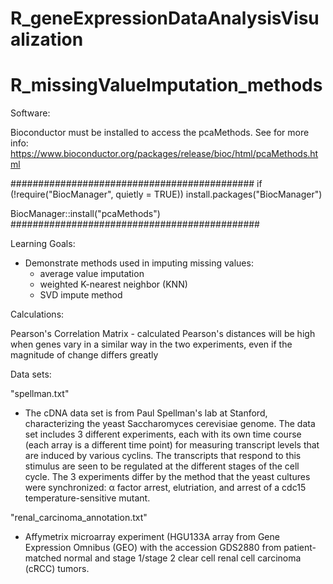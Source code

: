 # R_geneExpressionDataAnalysisVisualization
# R_missingValueImputation_methods

Software:

Bioconductor must be installed to access the pcaMethods.  See for more info: 
https://www.bioconductor.org/packages/release/bioc/html/pcaMethods.html 

############################################
if (!require("BiocManager", quietly = TRUE))
    install.packages("BiocManager")

BiocManager::install("pcaMethods")
#############################################

Learning Goals:

- Demonstrate methods used in imputing missing values:
     -  average value imputation
     -  weighted K-nearest neighbor (KNN)
     -  SVD impute method

Calculations: 

Pearson's Correlation Matrix - calculated Pearson's distances will be high when genes vary in a similar way in the two experiments, even if the magnitude of change differs greatly


Data sets: 

"spellman.txt"
- The cDNA data set is from Paul Spellman's lab at Stanford, characterizing the yeast Saccharomyces cerevisiae genome.  The data set includes 3 different experiments, each with its own time course (each array is a different time point) for measuring transcript levels that are induced by various cyclins.  The transcripts that respond to this stimulus are seen to be regulated at the different stages of the cell cycle.  The 3 experiments differ by the method that the yeast cultures were synchronized: α factor arrest, elutriation, and arrest of a cdc15 temperature-sensitive mutant. 

"renal_carcinoma_annotation.txt"
- Affymetrix microarray experiment (HGU133A array from Gene Expression Omnibus (GEO) with the accession GDS2880 from patient-matched normal and stage 1/stage 2 clear cell renal cell carcinoma (cRCC) tumors.


